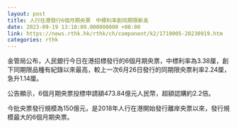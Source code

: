 ```yaml
---
layout: post
title: 人行在港發行6個月期央票　中標利率創同期限新高
date: 2023-09-19 13:18:09.000000000 +08:00
link: https://news.rthk.hk/rthk/ch/component/k2/1719005-20230919.htm
categories: rthk
---
```


金管局公布，人民銀行今日在港招標發行的6個月期央票，中標利率為3.38厘，創下同期限品種有紀錄以來最高，較上一次6月26日發行的同期限央票利率2.24厘，急升1.14厘。

公告顯示，6個月期央票投標申請額473.84億元人民幣，超額認購約2.2倍。

今批央票發行規模為150億元，是2018年人行在港開始發行離岸央票以來，發行規模最大的6個月期央票。
